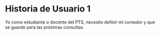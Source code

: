 # Historia de Usuario 1

Yo como estudiante o docente del PTS, necesito definir mi comedor y que se guarde para las próximas consultas.
